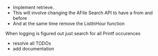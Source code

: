 


- Implement retrieve.
- This will involve changing the AFile Search API to have a from and before
- And at the same time remove the ListInHour function

When logging is figured out just search for all Printf occurences


- resolve all TODOs
- add documentation